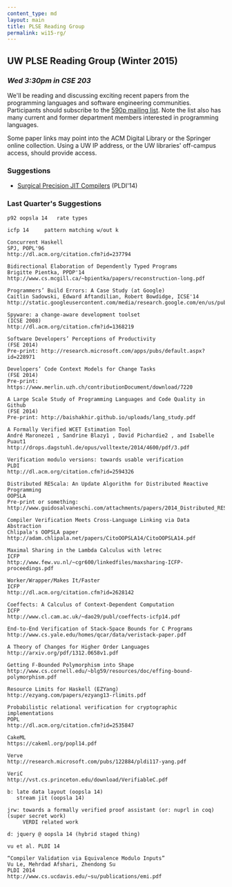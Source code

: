 ```yaml
---
content_type: md
layout: main
title: PLSE Reading Group
permalink: wi15-rg/
---
```


## UW PLSE Reading Group (Winter 2015)

### *Wed 3:30pm in CSE 203*

We'll be reading and discussing exciting recent papers from the programming
languages and software engineering communities.  Participants should
subscribe to the [590p mailing
list](https://mailman.cs.washington.edu/mailman/listinfo/cse590n). Note the
list also has many current and former department members interested in
programming languages.

Some paper links may point into the ACM Digital Library or the
Springer online collection. Using a UW IP address, or the UW
libraries' off-campus access, should provide access.

### Suggestions

- [Surgical Precision JIT Compilers](http://dl.acm.org/citation.cfm?id=2594316) (PLDI'14)

### Last Quarter's Suggestions

    p92 oopsla 14   rate types
 
    icfp 14     pattern matching w/out k
  
    Concurrent Haskell
    SPJ, POPL'96
    http://dl.acm.org/citation.cfm?id=237794

    Bidirectional Elaboration of Dependently Typed Programs
    Brigitte Pientka, PPDP'14
    http://www.cs.mcgill.ca/~bpientka/papers/reconstruction-long.pdf
  
    Programmers’ Build Errors: A Case Study (at Google)
    Caitlin Sadowski, Edward Aftandilian, Robert Bowdidge, ICSE'14
    http://static.googleusercontent.com/media/research.google.com/en/us/pubs/archive/42184.pdf
  
    Spyware: a change-aware development toolset
    (ICSE 2008)
    http://dl.acm.org/citation.cfm?id=1368219
  
    Software Developers’ Perceptions of Productivity
    (FSE 2014)
    Pre-print: http://research.microsoft.com/apps/pubs/default.aspx?id=228971
  
    Developers’ Code Context Models for Change Tasks
    (FSE 2014)
    Pre-print: https://www.merlin.uzh.ch/contributionDocument/download/7220
  
    A Large Scale Study of Programming Languages and Code Quality in Github
    (FSE 2014)
    Pre-print: http://baishakhir.github.io/uploads/lang_study.pdf
  
    A Formally Verified WCET Estimation Tool
    André Maroneze1 , Sandrine Blazy1 , David Pichardie2 , and Isabelle Puaut1
    http://drops.dagstuhl.de/opus/volltexte/2014/4600/pdf/3.pdf
  
    Verification modulo versions: towards usable verification
    PLDI
    http://dl.acm.org/citation.cfm?id=2594326
  
    Distributed REScala: An Update Algorithm for Distributed Reactive Programming
    OOPSLA
    Pre-print or something: http://www.guidosalvaneschi.com/attachments/papers/2014_Distributed_REScala_An_Update_Algorithm_for_Distributed_Reactive_Programming_pdf.pdf
  
    Compiler Verification Meets Cross-Language Linking via Data Abstraction
    Chlipala's OOPSLA paper
    http://adam.chlipala.net/papers/CitoOOPSLA14/CitoOOPSLA14.pdf
  
    Maximal Sharing in the Lambda Calculus with letrec
    ICFP
    http://www.few.vu.nl/~cgr600/linkedfiles/maxsharing-ICFP-proceedings.pdf
  
    Worker/Wrapper/Makes It/Faster
    ICFP
    http://dl.acm.org/citation.cfm?id=2628142
  
    Coeffects: A Calculus of Context-Dependent Computation
    ICFP
    http://www.cl.cam.ac.uk/~dao29/publ/coeffects-icfp14.pdf
  
    End-to-End Verification of Stack-Space Bounds for C Programs
    http://www.cs.yale.edu/homes/qcar/data/veristack-paper.pdf
  
    A Theory of Changes for Higher Order Languages
    http://arxiv.org/pdf/1312.0658v1.pdf
  
    Getting F-Bounded Polymorphism into Shape
    http://www.cs.cornell.edu/~blg59/resources/doc/effing-bound-polymorphism.pdf
  
    Resource Limits for Haskell (EZYang)
    http://ezyang.com/papers/ezyang13-rlimits.pdf
  
    Probabilistic relational verification for cryptographic implementations
    POPL
    http://dl.acm.org/citation.cfm?id=2535847
  
    CakeML
    https://cakeml.org/popl14.pdf
  
    Verve
    http://research.microsoft.com/pubs/122884/pldi117-yang.pdf
  
    VeriC
    http://vst.cs.princeton.edu/download/VerifiableC.pdf
  
    b: late data layout (oopsla 14)
       stream jit (oopsla 14)
  
    jrw: towards a formally verified proof assistant (or: nuprl in coq)
    (super secret work)
         VERDI related work
  
    d: jquery @ oopsla 14 (hybrid staged thing)
  
    vu et al. PLDI 14
  
    “Compiler Validation via Equivalence Modulo Inputs”
    Vu Le, Mehrdad Afshari, Zhendong Su
    PLDI 2014
    http://www.cs.ucdavis.edu/~su/publications/emi.pdf
